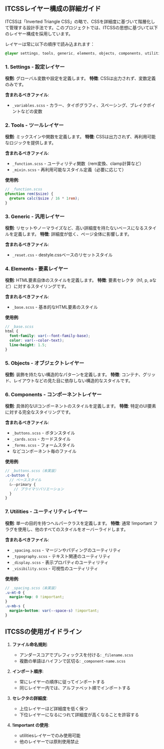 ## ITCSSレイヤー構成の詳細ガイド

ITCSSは「Inverted Triangle CSS」の略で、CSSを詳細度に基づいて階層化して管理する設計手法です。このプロジェクトでは、ITCSSの思想に基づいて以下のレイヤー構成を採用しています。

レイヤーは常に以下の順序で読み込まれます：

```scss
@layer settings, tools, generic, elements, objects, components, utilities;
```

### 1. Settings - 設定レイヤー

**役割**: グローバル変数や設定を定義します。
**特徴**: CSSは出力されず、変数定義のみです。

**含まれるべきファイル**:

- `_variables.scss` - カラー、タイポグラフィ、スペーシング、ブレイクポイントなどの変数

### 2. Tools - ツールレイヤー

**役割**: ミックスインや関数を定義します。
**特徴**: CSSは出力されず、再利用可能なロジックを提供します。

**含まれるべきファイル**:

- `_function.scss` - ユーティリティ関数（rem変換、clamp計算など）
- `_mixin.scss` - 再利用可能なスタイル定義（必要に応じて）

**使用例**:

```scss
// _function.scss
@function rem($size) {
  @return calc($size / 16 * 1rem);
}
```

### 3. Generic - 汎用レイヤー

**役割**: リセットやノーマライズなど、高い詳細度を持たないベースになるスタイルを定義します。
**特徴**: 詳細度が低く、ページ全体に影響します。

**含まれるべきファイル**:

- `_reset.css` - destyle.cssベースのリセットスタイル

### 4. Elements - 要素レイヤー

**役割**: HTML要素自体のスタイルを定義します。
**特徴**: 要素セレクタ（h1, p, aなど）に対するスタイリングです。

**含まれるべきファイル**:

- `_base.scss` - 基本的なHTML要素のスタイル

**使用例**:

```scss
// _base.scss
html {
  font-family: var(--font-family-base);
  color: var(--color-text);
  line-height: 1.5;
}
```

### 5. Objects - オブジェクトレイヤー

**役割**: 装飾を持たない構造的なパターンを定義します。
**特徴**: コンテナ、グリッド、レイアウトなどの見た目に依存しない構造的なスタイルです。

### 6. Components - コンポーネントレイヤー

**役割**: 具体的なUIコンポーネントのスタイルを定義します。
**特徴**: 特定のUI要素に対する完全なスタイリングです。

**含まれるべきファイル**:

- `_buttons.scss` - ボタンスタイル
- `_cards.scss` - カードスタイル
- `_forms.scss` - フォームスタイル
- などコンポーネント毎のファイル

**使用例**:

```scss
// _buttons.scss（未実装）
.c-button {
  // ベーススタイル
  &--primary {
    // プライマリバリエーション
  }
}
```

### 7. Utilities - ユーティリティレイヤー

**役割**: 単一の目的を持つヘルパークラスを定義します。
**特徴**: 通常 !important フラグを使用し、他のすべてのスタイルをオーバーライドします。

**含まれるべきファイル**:

- `_spacing.scss` - マージンやパディングのユーティリティ
- `_typography.scss` - テキスト関連のユーティリティ
- `_display.scss` - 表示プロパティのユーティリティ
- `_visibility.scss` - 可視性のユーティリティ

**使用例**:

```scss
// _spacing.scss（未実装）
.u-mt-0 {
  margin-top: 0 !important;
}
.u-mb-s {
  margin-bottom: var(--space-s) !important;
}
```

## ITCSSの使用ガイドライン

1. **ファイル命名規則**:

   - アンダースコアでプレフィックスを付ける: `_filename.scss`
   - 複数の単語はハイフンで区切る: `_component-name.scss`

2. **インポート順序**:

   - 常にレイヤーの順序に従ってインポートする
   - 同じレイヤー内では、アルファベット順でインポートする

3. **セレクタの詳細度**:

   - 上位レイヤーほど詳細度を低く保つ
   - 下位レイヤーになるにつれて詳細度が高くなることを許容する

4. **!important の使用**:
   - utilitiesレイヤーでのみ使用可能
   - 他のレイヤーでは原則使用禁止
